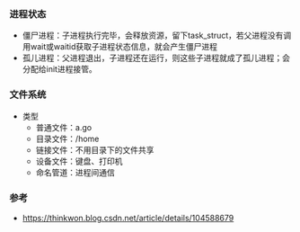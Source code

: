 ### 进程状态

- 僵尸进程：子进程执行完毕，会释放资源，留下task_struct，若父进程没有调用wait或waitid获取子进程状态信息，就会产生僵尸进程
- 孤儿进程：父进程退出，子进程还在运行，则这些子进程就成了孤儿进程；会分配给init进程接管。

### 文件系统

- 类型
  - 普通文件：a.go
  - 目录文件：/home
  - 链接文件：不用目录下的文件共享
  - 设备文件：键盘、打印机
  - 命名管道：进程间通信

### 参考

- https://thinkwon.blog.csdn.net/article/details/104588679